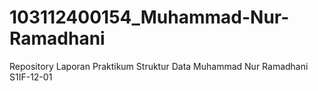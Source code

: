 # 103112400154_Muhammad-Nur-Ramadhani
Repository Laporan Praktikum Struktur Data Muhammad Nur Ramadhani S1IF-12-01
